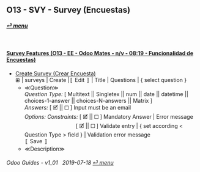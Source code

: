 ## O13 - SVY - Survey (Encuestas)
#### [_&#x23CE; menu_](/o13/ee/o13-ee-guides_menu.md)  

<br>

#### [Survey Features (O13 - EE - Odoo Mates - n/v - 08:19 - Funcionalidad de Encuestas)](https://youtube.com/embed/hFTR26TL0gA?autoplay=1&start=0&end=0&rel=0)<br>

- [Create Survey (Crear Encuesta)](https://youtube.com/embed/hFTR26TL0gA?autoplay=1&start=0&end=0&rel=0)  
  &#x229E; | surveys | Create |&#x301A; Edit &#x301B; | Title | Questions | { select question }
  - &#x226A;Question&#x226B;  
  _Question Type:_ \[ Multitext || Singletex || num || date || datetime || choices-1-answer || choices-N-answers || Matrix ]  
  _Answers:_ \[ &#x1F5F9; || &#x2610; ] Input must be an email  
  _Options: Constraints:_ \[ &#x1F5F9; || &#x2610; ] Mandatory Answer | Error message  
&nbsp;&nbsp;&nbsp;&nbsp;&nbsp;&nbsp;&nbsp;&nbsp;&nbsp;&nbsp;&nbsp;&nbsp;&nbsp;&nbsp;&nbsp;&nbsp;&nbsp;&nbsp;&nbsp;&nbsp;&nbsp;&nbsp;&nbsp;&nbsp;&nbsp;&nbsp;&nbsp;&nbsp;&nbsp;&nbsp;&nbsp;&nbsp;&nbsp;&nbsp;\[ &#x1F5F9; || &#x2610; ] Validate entry | { set according < Question Type > field } | Validation error message<br>
&#x301A; Save &#x301B;  
  - &#x226A;Description&#x226B;  

	
###### Odoo Guides - v1_01 &nbsp; 2019-07-18  [_&#x23CE; menu_](/o13/ee/o13-ee-guides_menu.md)  
